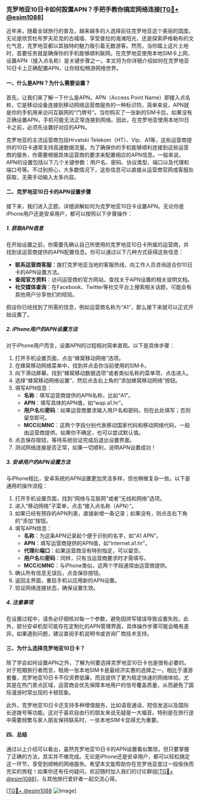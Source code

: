 ### 克罗地亚10日卡如何設置APN？手把手教你搞定网络连接[[TG💪+ @esim1088](https://t.me/s/esim1088)]

近年来，随着全球旅行的普及，越来越多的人选择前往克罗地亚这个美丽的国度。无论是欣赏杜布罗夫尼克的古城墙、享受普拉的海滩阳光，还是探索萨格勒布的文化气息，克罗地亚都以其独特的魅力吸引着无数游客。然而，当你踏上这片土地时，首要任务就是确保你的手机能够顺利联网。在克罗地亚使用本地SIM卡上网，设置APN（接入点名称）是关键步骤之一。本文将为你详细介绍如何在克罗地亚10日卡上正确配置APN，让你轻松畅游网络世界。

#### 一、什么是APN？为什么需要设置？

首先，让我们来了解一下什么是APN。APN（Access Point Name）即接入点名称，它是移动设备连接到移动网络运营商服务的一种标识符。简单来说，APN就是你的手机用来访问互联网的“门牌号”。当你购买了一张新的SIM卡后，如果没有正确设置APN，手机可能无法正常连接到网络。因此，在克罗地亚使用本地10日卡之前，必须先设置好对应的APN。

克罗地亚的主流运营商包括Hrvatski Telekom（HT）、Vip、A1等，这些运营商提供的10日卡通常支持高速数据流量。为了确保你的手机能够顺利连接到这些运营商的服务，你需要根据具体运营商的要求来配置相应的APN信息。一般来说，APN的设置包括以下几个关键参数：用户名、密码、协议类型、端口以及代理和端口号等。不过别担心，大多数情况下，这些信息可以直接从运营商官网或客服处获取，无需手动输入太多内容。

#### 二、克罗地亚10日卡的APN设置步骤

接下来，我们进入正题，详细讲解如何为克罗地亚10日卡设置APN。无论你是iPhone用户还是安卓用户，都可以按照以下步骤操作：

##### 1. 获取APN信息

在开始设置之前，你需要先确认自己所使用的克罗地亚10日卡所属的运营商，并找到该运营商提供的APN配置信息。你可以通过以下几种方式获得这些信息：

- **联系运营商客服**：拨打克罗地亚当地的客服热线，向工作人员咨询适合你10日卡的APN设置方法。
- **查阅官方资料**：访问运营商的官方网站，查找关于APN设置的相关说明文档。
- **社交媒体查询**：在Facebook、Twitter等社交平台上搜索相关话题，可能会有其他用户分享他们的经验。

假设你已经找到了所需的信息，例如运营商名称为“A1”，那么接下来就可以正式开始设置了。

##### 2. iPhone用户的APN设置方法

对于iPhone用户而言，设置APN的过程相对简单直观。以下是具体步骤：

1. 打开手机设置页面，点击“蜂窝移动网络”选项。
2. 在蜂窝移动网络菜单中，找到并点击你当前使用的SIM卡。
3. 向下滑动屏幕，找到“蜂窝移动数据选项”或者类似名称的菜单项，点击进入。
4. 选择“蜂窝移动网络设置”，然后点击右上角的“添加蜂窝移动网络”按钮。
5. 填写APN信息：
   - **名称**：填写运营商提供的APN名称，比如“A1”。
   - **APN**：填写具体的APN值，如“wap.a1.hr”。
   - **用户名**和**密码**：如果运营商要求输入用户名和密码，则在此处填写；否则留空即可。
   - **MCC**和**MNC**：这两个字段分别代表移动国家代码和移动网络代码，一般由运营商提供。如果你不确定，也可以尝试默认值。
6. 点击保存按钮，等待系统验证完成后退出设置界面。
7. 测试网络连接是否正常，如果一切顺利，说明APN设置成功！

##### 3. 安卓用户的APN设置方法

与iPhone相比，安卓系统的APN设置更加灵活多样，但也稍微复杂一些。以下是通用的操作流程：

1. 打开手机设置页面，找到“网络与互联网”或者“无线和网络”选项。
2. 进入“移动网络”子菜单，点击“接入点名称（APN）”。
3. 如果已经有预存的APN列表，直接新增一条记录；如果没有，则点击右下角的“添加”按钮。
4. 填写APN信息：
   - **名称**：为这条APN记录起个便于识别的名字，如“A1 APN”。
   - **APN**：填写运营商提供的APN值，如“internet.a1.hr”。
   - **代理**和**端口**：如果运营商没有特别指定，可以留空。
   - **用户名**和**密码**：同样，只有当运营商要求时才需填写。
   - **MCC**和**MNC**：与iPhone类似，这两个字段通常由运营商提供。
5. 确认所有信息无误后，点击保存按钮。
6. 返回主界面，重启手机以应用新的APN设置。
7. 验证网络连接状态，确保设置生效。

##### 4. 注意事项

在设置过程中，请务必仔细核对每一个参数，避免因拼写错误导致设置失败。此外，部分安卓机型可能存在定制化的APN管理界面，具体操作步骤可能会略有差异。如果遇到问题，建议查阅手机说明书或咨询厂商技术支持。

#### 三、为什么选择克罗地亚10日卡？

除了学会如何设置APN之外，了解为何要选择克罗地亚10日卡也是很有必要的。对于短期旅行者而言，租用一张本地SIM卡是最经济实惠的选择之一。相比于漫游套餐，克罗地亚10日卡不仅资费低廉，而且提供了更为稳定快速的网络体验。尤其是在热门景点区域，运营商会优先保障本地用户的信号覆盖质量，从而避免了国际漫游时常出现的卡顿现象。

此外，克罗地亚10日卡还支持多种增值服务，比如语音通话、短信发送以及国际长途拨号等功能。这对于喜欢自由行的朋友来说无疑是一大福音。特别是在旅行途中需要频繁与家人朋友保持联系时，一张本地SIM卡显得尤为重要。

#### 四、总结

通过以上介绍可以看出，虽然克罗地亚10日卡的APN设置看似繁琐，但只要掌握了正确的方法，其实并不难完成。无论是iPhone还是安卓用户，都可以轻松搞定这一环节，享受到顺畅的网络服务。希望本文能帮助你在克罗地亚度过一段愉快而充实的旅程！如果你还有任何疑问，欢迎随时加入我们的讨论群组[[TG💪+ @esim1088](https://t.me/s/esim1088)]，与其他旅行爱好者一起交流心得。

[[TG💪+ @esim1088](https://t.me/s/esim1088) ![Image](https://i.postimg.cc/4NQfJmqS/Snipaste-2025-05-13-00-14-12.png)]
